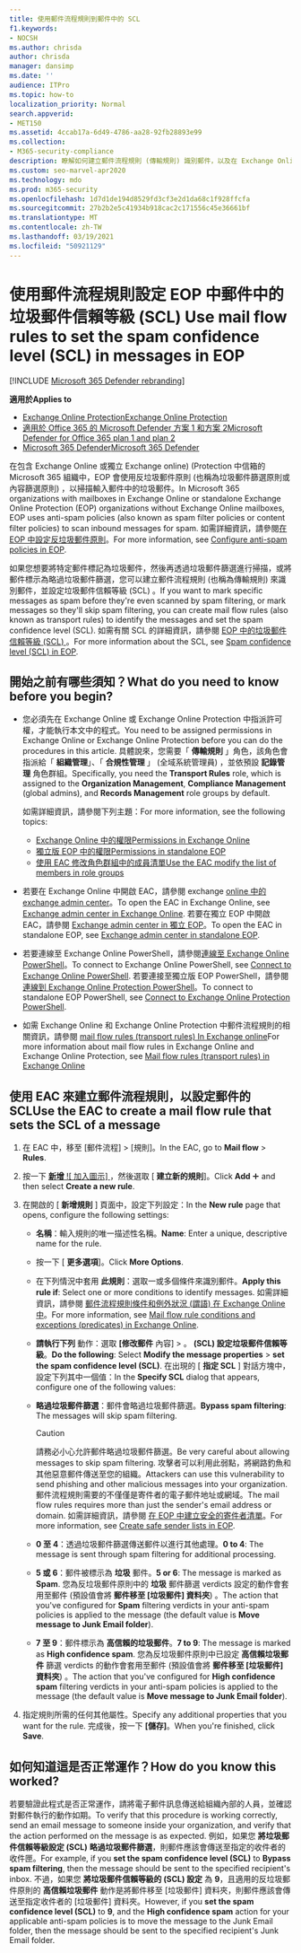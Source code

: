 ```yaml
---
title: 使用郵件流程規則到郵件中的 SCL
f1.keywords:
- NOCSH
ms.author: chrisda
author: chrisda
manager: dansimp
ms.date: ''
audience: ITPro
ms.topic: how-to
localization_priority: Normal
search.appverid:
- MET150
ms.assetid: 4ccab17a-6d49-4786-aa28-92fb28893e99
ms.collection:
- M365-security-compliance
description: 瞭解如何建立郵件流程規則 (傳輸規則) 識別郵件，以及在 Exchange Online Protection 中設定郵件的垃圾郵件信賴等級 (SCL) 。
ms.custom: seo-marvel-apr2020
ms.technology: mdo
ms.prod: m365-security
ms.openlocfilehash: 1d7d1de194d8529fd3cf3e2d1da68c1f928ffcfa
ms.sourcegitcommit: 27b2b2e5c41934b918cac2c171556c45e36661bf
ms.translationtype: MT
ms.contentlocale: zh-TW
ms.lasthandoff: 03/19/2021
ms.locfileid: "50921129"
---
```

# <a name="use-mail-flow-rules-to-set-the-spam-confidence-level-scl-in-messages-in-eop"></a><span data-ttu-id="457eb-103">使用郵件流程規則設定 EOP 中郵件中的垃圾郵件信賴等級 (SCL) </span><span class="sxs-lookup"><span data-stu-id="457eb-103">Use mail flow rules to set the spam confidence level (SCL) in messages in EOP</span></span>

[!INCLUDE [Microsoft 365 Defender rebranding](../includes/microsoft-defender-for-office.md)]

<span data-ttu-id="457eb-104">**適用於**</span><span class="sxs-lookup"><span data-stu-id="457eb-104">**Applies to**</span></span>
- [<span data-ttu-id="457eb-105">Exchange Online Protection</span><span class="sxs-lookup"><span data-stu-id="457eb-105">Exchange Online Protection</span></span>](exchange-online-protection-overview.md)
- [<span data-ttu-id="457eb-106">適用於 Office 365 的 Microsoft Defender 方案 1 和方案 2</span><span class="sxs-lookup"><span data-stu-id="457eb-106">Microsoft Defender for Office 365 plan 1 and plan 2</span></span>](office-365-atp.md)
- [<span data-ttu-id="457eb-107">Microsoft 365 Defender</span><span class="sxs-lookup"><span data-stu-id="457eb-107">Microsoft 365 Defender</span></span>](../mtp/microsoft-threat-protection.md)

<span data-ttu-id="457eb-108">在包含 Exchange Online 或獨立 Exchange online)  (Protection 中信箱的 Microsoft 365 組織中，EOP 會使用反垃圾郵件原則 (也稱為垃圾郵件篩選原則或內容篩選原則) ，以掃描輸入郵件中的垃圾郵件。</span><span class="sxs-lookup"><span data-stu-id="457eb-108">In Microsoft 365 organizations with mailboxes in Exchange Online or standalone Exchange Online Protection (EOP) organizations without Exchange Online mailboxes, EOP uses anti-spam policies (also known as spam filter policies or content filter policies) to scan inbound messages for spam.</span></span> <span data-ttu-id="457eb-109">如需詳細資訊，請參閱[在 EOP 中設定反垃圾郵件原則](configure-your-spam-filter-policies.md)。</span><span class="sxs-lookup"><span data-stu-id="457eb-109">For more information, see [Configure anti-spam policies in EOP](configure-your-spam-filter-policies.md).</span></span>

<span data-ttu-id="457eb-110">如果您想要將特定郵件標記為垃圾郵件，然後再透過垃圾郵件篩選進行掃描，或將郵件標示為略過垃圾郵件篩選，您可以建立郵件流程規則 (也稱為傳輸規則) 來識別郵件，並設定垃圾郵件信賴等級 (SCL) 。</span><span class="sxs-lookup"><span data-stu-id="457eb-110">If you want to mark specific messages as spam before they're even scanned by spam filtering, or mark messages so they'll skip spam filtering, you can create mail flow rules (also known as transport rules) to identify the messages and set the spam confidence level (SCL).</span></span> <span data-ttu-id="457eb-111">如需有關 SCL 的詳細資訊，請參閱 [EOP 中的垃圾郵件信賴等級 (SCL) ](spam-confidence-levels.md)。</span><span class="sxs-lookup"><span data-stu-id="457eb-111">For more information about the SCL, see [Spam confidence level (SCL) in EOP](spam-confidence-levels.md).</span></span>

## <a name="what-do-you-need-to-know-before-you-begin"></a><span data-ttu-id="457eb-112">開始之前有哪些須知？</span><span class="sxs-lookup"><span data-stu-id="457eb-112">What do you need to know before you begin?</span></span>

- <span data-ttu-id="457eb-113">您必須先在 Exchange Online 或 Exchange Online Protection 中指派許可權，才能執行本文中的程式。</span><span class="sxs-lookup"><span data-stu-id="457eb-113">You need to be assigned permissions in Exchange Online or Exchange Online Protection before you can do the procedures in this article.</span></span> <span data-ttu-id="457eb-114">具體說來，您需要「 **傳輸規則** 」角色，該角色會指派給「 **組織管理**」、「 **合規性管理** 」 (全域系統管理員) ，並依預設 **記錄管理** 角色群組。</span><span class="sxs-lookup"><span data-stu-id="457eb-114">Specifically, you need the **Transport Rules** role, which is assigned to the **Organization Management**, **Compliance Management** (global admins), and **Records Management** role groups by default.</span></span>

  <span data-ttu-id="457eb-115">如需詳細資訊，請參閱下列主題：</span><span class="sxs-lookup"><span data-stu-id="457eb-115">For more information, see the following topics:</span></span>

  - [<span data-ttu-id="457eb-116">Exchange Online 中的權限</span><span class="sxs-lookup"><span data-stu-id="457eb-116">Permissions in Exchange Online</span></span>](/exchange/permissions-exo/permissions-exo)
  - [<span data-ttu-id="457eb-117">獨立版 EOP 中的權限</span><span class="sxs-lookup"><span data-stu-id="457eb-117">Permissions in standalone EOP</span></span>](feature-permissions-in-eop.md)
  - [<span data-ttu-id="457eb-118">使用 EAC 修改角色群組中的成員清單</span><span class="sxs-lookup"><span data-stu-id="457eb-118">Use the EAC modify the list of members in role groups</span></span>](manage-admin-role-group-permissions-in-eop.md#use-the-eac-modify-the-list-of-members-in-role-groups)

- <span data-ttu-id="457eb-119">若要在 Exchange Online 中開啟 EAC，請參閱 exchange [online 中的 exchange admin center](/Exchange/exchange-admin-center)。</span><span class="sxs-lookup"><span data-stu-id="457eb-119">To open the EAC in Exchange Online, see [Exchange admin center in Exchange Online](/Exchange/exchange-admin-center).</span></span> <span data-ttu-id="457eb-120">若要在獨立 EOP 中開啟 EAC，請參閱 [Exchange admin center in 獨立 EOP](exchange-admin-center-in-exchange-online-protection-eop.md)。</span><span class="sxs-lookup"><span data-stu-id="457eb-120">To open the EAC in standalone EOP, see [Exchange admin center in standalone EOP](exchange-admin-center-in-exchange-online-protection-eop.md).</span></span>

- <span data-ttu-id="457eb-121">若要連線至 Exchange Online PowerShell，請參閱[連線至 Exchange Online PowerShell](/powershell/exchange/connect-to-exchange-online-powershell)。</span><span class="sxs-lookup"><span data-stu-id="457eb-121">To connect to Exchange Online PowerShell, see [Connect to Exchange Online PowerShell](/powershell/exchange/connect-to-exchange-online-powershell).</span></span> <span data-ttu-id="457eb-122">若要連接至獨立版 EOP PowerShell，請參閱[連線到 Exchange Online Protection PowerShell](/powershell/exchange/connect-to-exchange-online-protection-powershell)。</span><span class="sxs-lookup"><span data-stu-id="457eb-122">To connect to standalone EOP PowerShell, see [Connect to Exchange Online Protection PowerShell](/powershell/exchange/connect-to-exchange-online-protection-powershell).</span></span>

- <span data-ttu-id="457eb-123">如需 Exchange Online 和 Exchange Online Protection 中郵件流程規則的相關資訊，請參閱 [mail flow rules (transport rules) In Exchange online](/Exchange/security-and-compliance/mail-flow-rules/mail-flow-rules)</span><span class="sxs-lookup"><span data-stu-id="457eb-123">For more information about mail flow rules in Exchange Online and Exchange Online Protection, see [Mail flow rules (transport rules) in Exchange Online](/Exchange/security-and-compliance/mail-flow-rules/mail-flow-rules)</span></span>

## <a name="use-the-eac-to-create-a-mail-flow-rule-that-sets-the-scl-of-a-message"></a><span data-ttu-id="457eb-124">使用 EAC 來建立郵件流程規則，以設定郵件的 SCL</span><span class="sxs-lookup"><span data-stu-id="457eb-124">Use the EAC to create a mail flow rule that sets the SCL of a message</span></span>

1. <span data-ttu-id="457eb-125">在 EAC 中，移至 [郵件流程] \> [規則]。</span><span class="sxs-lookup"><span data-stu-id="457eb-125">In the EAC, go to **Mail flow** \> **Rules**.</span></span>

2. <span data-ttu-id="457eb-126">按一下 [ **新增** ![ 加入圖示] ](../../media/ITPro-EAC-AddIcon.png) ，然後選取 [ **建立新的規則**]。</span><span class="sxs-lookup"><span data-stu-id="457eb-126">Click **Add** ![Add icon](../../media/ITPro-EAC-AddIcon.png) and then select **Create a new rule**.</span></span>

3. <span data-ttu-id="457eb-127">在開啟的 [ **新增規則** ] 頁面中，設定下列設定：</span><span class="sxs-lookup"><span data-stu-id="457eb-127">In the **New rule** page that opens, configure the following settings:</span></span>

   - <span data-ttu-id="457eb-128">**名稱**：輸入規則的唯一描述性名稱。</span><span class="sxs-lookup"><span data-stu-id="457eb-128">**Name**: Enter a unique, descriptive name for the rule.</span></span>

   - <span data-ttu-id="457eb-129">按一下 [ **更多選項**]。</span><span class="sxs-lookup"><span data-stu-id="457eb-129">Click **More Options**.</span></span>

   - <span data-ttu-id="457eb-130">在下列情況中套用 **此規則**：選取一或多個條件來識別郵件。</span><span class="sxs-lookup"><span data-stu-id="457eb-130">**Apply this rule if**: Select one or more conditions to identify messages.</span></span> <span data-ttu-id="457eb-131">如需詳細資訊，請參閱 [郵件流程規則條件和例外狀況 (謂語) 在 Exchange Online 中](/Exchange/security-and-compliance/mail-flow-rules/conditions-and-exceptions)。</span><span class="sxs-lookup"><span data-stu-id="457eb-131">For more information, see [Mail flow rule conditions and exceptions (predicates) in Exchange Online](/Exchange/security-and-compliance/mail-flow-rules/conditions-and-exceptions).</span></span>

   - <span data-ttu-id="457eb-132">**請執行下列** 動作：選取 **[修改郵件** 內容] \> 。 **(SCL) 設定垃圾郵件信賴等級**。</span><span class="sxs-lookup"><span data-stu-id="457eb-132">**Do the following**: Select **Modify the message properties** \> **set the spam confidence level (SCL)**.</span></span> <span data-ttu-id="457eb-133">在出現的 [ **指定 SCL** ] 對話方塊中，設定下列其中一個值：</span><span class="sxs-lookup"><span data-stu-id="457eb-133">In the **Specify SCL** dialog that appears, configure one of the following values:</span></span>

   - <span data-ttu-id="457eb-134">**略過垃圾郵件篩選**：郵件會略過垃圾郵件篩選。</span><span class="sxs-lookup"><span data-stu-id="457eb-134">**Bypass spam filtering**: The messages will skip spam filtering.</span></span>

     > [!CAUTION]
     > <span data-ttu-id="457eb-135">請務必小心允許郵件略過垃圾郵件篩選。</span><span class="sxs-lookup"><span data-stu-id="457eb-135">Be very careful about allowing messages to skip spam filtering.</span></span> <span data-ttu-id="457eb-136">攻擊者可以利用此弱點，將網路釣魚和其他惡意郵件傳送至您的組織。</span><span class="sxs-lookup"><span data-stu-id="457eb-136">Attackers can use this vulnerability to send phishing and other malicious messages into your organization.</span></span> <span data-ttu-id="457eb-137">郵件流程規則需要的不僅僅是寄件者的電子郵件地址或網域。</span><span class="sxs-lookup"><span data-stu-id="457eb-137">The mail flow rules requires more than just the sender's email address or domain.</span></span> <span data-ttu-id="457eb-138">如需詳細資訊，請參閱 [在 EOP 中建立安全的寄件者清單](create-safe-sender-lists-in-office-365.md)。</span><span class="sxs-lookup"><span data-stu-id="457eb-138">For more information, see [Create safe sender lists in EOP](create-safe-sender-lists-in-office-365.md).</span></span>

   - <span data-ttu-id="457eb-139">**0 至 4**：透過垃圾郵件篩選傳送郵件以進行其他處理。</span><span class="sxs-lookup"><span data-stu-id="457eb-139">**0 to 4**: The message is sent through spam filtering for additional processing.</span></span>

   - <span data-ttu-id="457eb-140">**5 或 6**：郵件被標示為 **垃圾** 郵件。</span><span class="sxs-lookup"><span data-stu-id="457eb-140">**5 or 6**: The message is marked as **Spam**.</span></span> <span data-ttu-id="457eb-141">您為反垃圾郵件原則中的 **垃圾** 郵件篩選 verdicts 設定的動作會套用至郵件 (預設值會將 **郵件移至 [垃圾郵件] 資料夾**) 。</span><span class="sxs-lookup"><span data-stu-id="457eb-141">The action that you've configured for **Spam** filtering verdicts in your anti-spam policies is applied to the message (the default value is **Move message to Junk Email folder**).</span></span>

   - <span data-ttu-id="457eb-142">**7 至 9**：郵件標示為 **高信賴的垃圾郵件**。</span><span class="sxs-lookup"><span data-stu-id="457eb-142">**7 to 9**: The message is marked as **High confidence spam**.</span></span> <span data-ttu-id="457eb-143">您為反垃圾郵件原則中已設定 **高信賴垃圾郵件** 篩選 verdicts 的動作會套用至郵件 (預設值會將 **郵件移至 [垃圾郵件] 資料夾**) 。</span><span class="sxs-lookup"><span data-stu-id="457eb-143">The action that you've configured for **High confidence spam** filtering verdicts in your anti-spam policies is applied to the message (the default value is **Move message to Junk Email folder**).</span></span>

4. <span data-ttu-id="457eb-144">指定規則所需的任何其他屬性。</span><span class="sxs-lookup"><span data-stu-id="457eb-144">Specify any additional properties that you want for the rule.</span></span> <span data-ttu-id="457eb-145">完成後，按一下 **[儲存]**。</span><span class="sxs-lookup"><span data-stu-id="457eb-145">When you're finished, click **Save**.</span></span>

## <a name="how-do-you-know-this-worked"></a><span data-ttu-id="457eb-146">如何知道這是否正常運作？</span><span class="sxs-lookup"><span data-stu-id="457eb-146">How do you know this worked?</span></span>

<span data-ttu-id="457eb-147">若要驗證此程式是否正常運作，請將電子郵件訊息傳送給組織內部的人員，並確認對郵件執行的動作如期。</span><span class="sxs-lookup"><span data-stu-id="457eb-147">To verify that this procedure is working correctly, send an email message to someone inside your organization, and verify that the action performed on the message is as expected.</span></span> <span data-ttu-id="457eb-148">例如，如果您 **將垃圾郵件信賴等級設定 (SCL)** **略過垃圾郵件篩選**，則郵件應該會傳送至指定的收件者的收件匣。</span><span class="sxs-lookup"><span data-stu-id="457eb-148">For example, if you **set the spam confidence level (SCL)** to **Bypass spam filtering**, then the message should be sent to the specified recipient's inbox.</span></span> <span data-ttu-id="457eb-149">不過，如果您 **將垃圾郵件信賴等級的 (SCL) 設定** 為 **9**，且適用的反垃圾郵件原則的 **高信賴垃圾郵件** 動作是將郵件移至 [垃圾郵件] 資料夾，則郵件應該會傳送至指定收件者的 [垃圾郵件] 資料夾。</span><span class="sxs-lookup"><span data-stu-id="457eb-149">However, if you **set the spam confidence level (SCL)** to **9**, and the **High confidence spam** action for your applicable anti-spam policies is to move the message to the Junk Email folder, then the message should be sent to the specified recipient's Junk Email folder.</span></span>